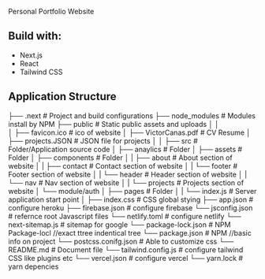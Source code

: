 Personal Portfolio Website 

## Build with:
* Next.js
* React
* Tailwind CSS


## Application Structure
├── .next                      # Project and build configurations
├── node_modules               # Modules install by NPM 
├── public                     # Static public assets and uploads
│   │   
│   ├── favicon.ico            # ico of website 
│   ├── VictorCanas.pdf        # CV Resume
│   ├── projects.JSON          # JSON file for projects 
│   │
├── src                        # Folder/Application source code
│   ├── anaylics               # Folder
│   ├── assets                 # Folder
│   ├── components             # Folder
│   |   ├── about              # About section of website 
│   |   ├── contact            # Contact section of website 
│   |   └── footer             # Footer section of website 
│   |   └── header             # Header section of website 
│   |   └── nav             	 # Nav section of website 
│   |   └── projects           # Projects section of website 
│   └── module/auth
│   ├── pages                  # Folder
│   |   └── index.js           # Server application start point
│   ├── index.css              # CSS global stying
├── app.json                   # configure heroku
├── firebase.json              # configure firebase
└── jsconfig.json              # refernce root Javascript files 
└── netlify.toml               # configure netlify 
└── next-sitemap.js            # sitemap for google 
└── package-lock.json          # NPM Package-locl //exact ttree indentical tree
└── package.json           		 # NPM  //basic info on project 
└── postcss.conifg.json        # Able to customize css 
└── README.md           		   # Document file
└── tailwind.config.js         # configure tailwind CSS like plugins etc
└── vercel.json          		   # configure vercel 
└── yarn.lock        			     # yarn depencies 
